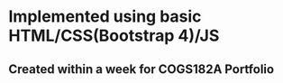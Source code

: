 Implemented using basic HTML/CSS(Bootstrap 4)/JS
==============

Created within a week for COGS182A Portfolio
--------------
